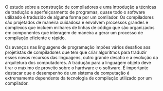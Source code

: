 O estudo sobre a construção de compiladores e uma introdução a técnicas de tradução e aperfeiçoamento de programas, quase todo o software utilizado é traduzido de alguma forma por um comilador. Os compiladores são projetados de maneira cuidadosa e envolvem processos grandes e complexos que incluem milhares de linhas de código que são organizados em componentes que interagem de maneira a gerar um processo de compilação eficiente e rápido. 

Os avanços nas linguagens de programação impões vários desafios aos projetistas de compiladores que tem que criar algoritmos para traduzir esses novos recursos das linguagens, outro grande desafio e a evolução da arquitetura dos computadores. A tradução para a linguagem objeto deve tirar o máximo de proveito sobre o hardware e o software. É importante destacar que o desempenho de um sistema de computação é extremamente dependente da tecnologia de compilação utilizado por um compilador.
